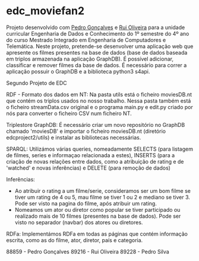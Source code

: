 # edc_moviefan2

Projeto desenvolvido com [Pedro Gonçalves](https://github.com/PedroG-8) e [Rui Oliveira](https://github.com/ruimigueloliveira) para a unidade curricular Engenharia de Dados e Conhecimento do 1º semestre do 4º ano do curso Mestrado Integrado em Engenharia de Computadores e Telemática.
Neste projeto, pretende-se desenvolver uma aplicação web que apresente os filmes presentes na base de dados (base de dados baseada em triplos armazenada na aplicação GraphDB). É possível adicionar, classificar e remover filmes da base de dados.
É necessário para correr a aplicação possuir o GraphDB e a biblioteca python3 s4api.

Segundo Projeto de EDC

RDF - Formato dos dados em NT:
Na pasta utils está o ficheiro moviesDB.nt que contém os triplos usados no nosso trabalho.
Nessa pasta também está o ficheiro streamData.csv original e o programa main.py e edit.py criado por nós para converter o ficheiro CSV num ficheiro NT.

Triplestore GraphDB:
É necessário criar um novo repositório no GraphDB chamado 'moviesDB' e importar o ficheiro moviesDB.nt (diretório edcproject2/utils) e instalar as bibliotecas necessárias.

SPARQL:
Utilizámos várias queries, nomeadamente SELECTS (para listagem de filmes, series e informaçao relacionada a estes), INSERTS (para a criação de novas relações entre dados, como a atribuição de rating e de 'watched' e novas inferências) e DELETE (para remoção de dados)

Inferências:
- Ao atribuir o rating a um filme/serie, consideramos ser um bom filme se tiver um rating de 4 ou 5, mau filme se tiver 1 ou 2 e mediano se tiver 3. Pode ser visto na pagina do filme, após atribuir um rating.
- Nomeamos um ator ou diretor como popular se tiver participado ou realizado mais de 10 filmes (presentes na base de dados). Pode ser visto no separador (navbar) dos atores ou diretores.

RDFa:
Implementámos RDFa em todas as páginas que contém informação escrita, como as do filme, ator, diretor, país e categoria.

88859 - Pedro Gonçalves
89216 - Rui Oliveira
89228 - Pedro Silva
